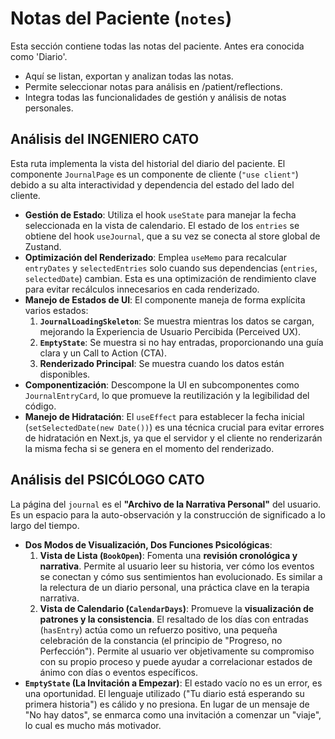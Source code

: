 # Notas del Paciente (`notes`)

Esta sección contiene todas las notas del paciente. Antes era conocida como 'Diario'.

- Aquí se listan, exportan y analizan todas las notas.
- Permite seleccionar notas para análisis en /patient/reflections.
- Integra todas las funcionalidades de gestión y análisis de notas personales.

## Análisis del INGENIERO CATO

Esta ruta implementa la vista del historial del diario del paciente. El componente `JournalPage` es un componente de cliente (`"use client"`) debido a su alta interactividad y dependencia del estado del lado del cliente.

-   **Gestión de Estado**: Utiliza el hook `useState` para manejar la fecha seleccionada en la vista de calendario. El estado de los `entries` se obtiene del hook `useJournal`, que a su vez se conecta al store global de Zustand.
-   **Optimización del Renderizado**: Emplea `useMemo` para recalcular `entryDates` y `selectedEntries` solo cuando sus dependencias (`entries`, `selectedDate`) cambian. Esta es una optimización de rendimiento clave para evitar recálculos innecesarios en cada renderizado.
-   **Manejo de Estados de UI**: El componente maneja de forma explícita varios estados:
    1.  **`JournalLoadingSkeleton`**: Se muestra mientras los datos se cargan, mejorando la Experiencia de Usuario Percibida (Perceived UX).
    2.  **`EmptyState`**: Se muestra si no hay entradas, proporcionando una guía clara y un Call to Action (CTA).
    3.  **Renderizado Principal**: Se muestra cuando los datos están disponibles.
-   **Componentización**: Descompone la UI en subcomponentes como `JournalEntryCard`, lo que promueve la reutilización y la legibilidad del código.
-   **Manejo de Hidratación**: El `useEffect` para establecer la fecha inicial (`setSelectedDate(new Date())`) es una técnica crucial para evitar errores de hidratación en Next.js, ya que el servidor y el cliente no renderizarán la misma fecha si se genera en el momento del renderizado.

## Análisis del PSICÓLOGO CATO

La página del `journal` es el **"Archivo de la Narrativa Personal"** del usuario. Es un espacio para la auto-observación y la construcción de significado a lo largo del tiempo.

-   **Dos Modos de Visualización, Dos Funciones Psicológicas**:
    1.  **Vista de Lista (`BookOpen`)**: Fomenta una **revisión cronológica y narrativa**. Permite al usuario leer su historia, ver cómo los eventos se conectan y cómo sus sentimientos han evolucionado. Es similar a la relectura de un diario personal, una práctica clave en la terapia narrativa.
    2.  **Vista de Calendario (`CalendarDays`)**: Promueve la **visualización de patrones y la consistencia**. El resaltado de los días con entradas (`hasEntry`) actúa como un refuerzo positivo, una pequeña celebración de la constancia (el principio de "Progreso, no Perfección"). Permite al usuario ver objetivamente su compromiso con su propio proceso y puede ayudar a correlacionar estados de ánimo con días o eventos específicos.
-   **`EmptyState` (La Invitación a Empezar)**: El estado vacío no es un error, es una oportunidad. El lenguaje utilizado ("Tu diario está esperando su primera historia") es cálido y no presiona. En lugar de un mensaje de "No hay datos", se enmarca como una invitación a comenzar un "viaje", lo cual es mucho más motivador.
